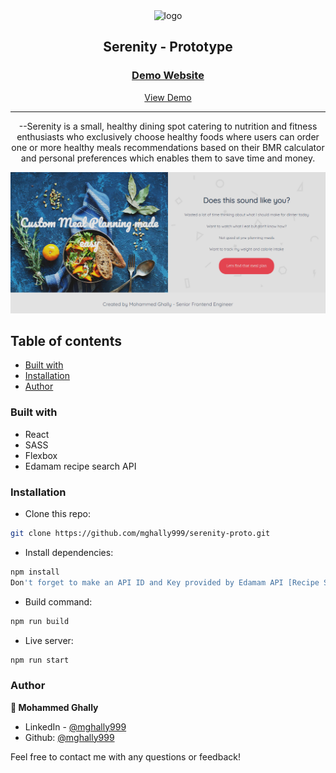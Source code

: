 <div align="center">

  <img src="./public/logo-dark.png" alt="logo" width="90" height="auto">

  <h2>Serenity - Prototype</h2>

  <h3>
    <a href="https://serenity-demo.netlify.app">
      <strong>Demo Website</strong>
    </a>
  </h3>

  <div align="center">
    <a href="https://serenity-demo.netlify.app">View Demo</a>

  </div>

  <hr>

</div>

<!-- Brief -->
<p align="center">
--Serenity is a small, healthy dining spot catering to nutrition and fitness enthusiasts who exclusively choose healthy foods where users can order one or more healthy meals recommendations based on their BMR calculator and personal preferences which enables them to save time and money.
</p>

<!-- Screenshot -->
<a align="center" href="https://serenity-demo.netlify.app">

![Screenshot](./public/thumbnail-preview.png)

</a>

## Table of contents

- [Built with](#built-with)
- [Installation](#installation)
- [Author](#author)

### Built with

- React
- SASS
- Flexbox
- Edamam recipe search API

### Installation

- Clone this repo:

```sh
git clone https://github.com/mghally999/serenity-proto.git
```

- Install dependencies:

```sh
npm install
Don't forget to make an API ID and Key provided by Edamam API [Recipe Search API](https://developer.edamam.com/edamam-docs-recipe-api)
```

- Build command:

```sh
npm run build
```

- Live server:

```sh
npm run start
```

### Author

<b>👤 Mohammed Ghally</b>

- LinkedIn - [@mghally999](https://www.linkedin.com/in/mghally999/)
- Github: [@mghally999](https://github.com/mghally999)

Feel free to contact me with any questions or feedback!
